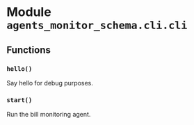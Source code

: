 # Module `agents_monitor_schema.cli.cli`

## Functions

### `hello()`

Say hello for debug purposes.

### `start()`

Run the bill monitoring agent.
